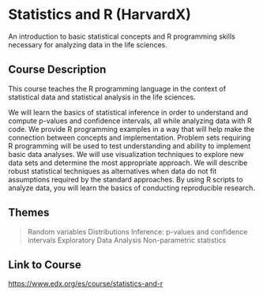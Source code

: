 # Statistics and R (HarvardX)

An introduction to basic statistical concepts and R programming skills necessary for analyzing data in the life sciences.

## Course Description 

This course teaches the R programming language in the context of statistical data and statistical analysis in the life sciences.

We will learn the basics of statistical inference in order to understand and compute p-values and confidence intervals, all while analyzing data with R code. We provide R programming examples in a way that will help make the connection between concepts and implementation. Problem sets requiring R programming will be used to test understanding and ability to implement basic data analyses. We will use visualization techniques to explore new data sets and determine the most appropriate approach. We will describe robust statistical techniques as alternatives when data do not fit assumptions required by the standard approaches. By using R scripts to analyze data, you will learn the basics of conducting reproducible research.

## Themes 

> Random variables
> Distributions
> Inference: p-values and confidence intervals
> Exploratory Data Analysis
> Non-parametric statistics

## Link to Course 

https://www.edx.org/es/course/statistics-and-r


